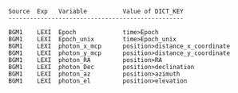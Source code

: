 
    Source  Exp   Variable          Value of DICT_KEY
    -------------------------------------------------

    BGM1    LEXI  Epoch             time>Epoch
    BGM1    LEXI  Epoch_unix        time>Epoch_unix
    BGM1    LEXI  photon_x_mcp      position>distance_x_coordinate
    BGM1    LEXI  photon_y_mcp      position>distance_y_coordinate
    BGM1    LEXI  photon_RA         position>RA
    BGM1    LEXI  photon_Dec        position>declination
    BGM1    LEXI  photon_az         position>azimuth
    BGM1    LEXI  photon_el         position>elevation